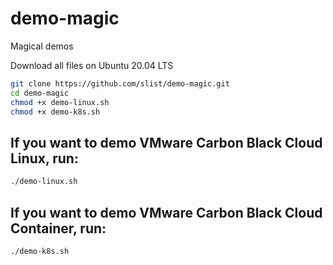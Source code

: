 # demo-magic
Magical demos

Download all files on Ubuntu 20.04 LTS

``` sh
git clone https://github.com/slist/demo-magic.git
cd demo-magic
chmod +x demo-linux.sh
chmod +x demo-k8s.sh
```

## If you want to demo VMware Carbon Black Cloud Linux, run:
``` sh
./demo-linux.sh
```

## If you want to demo VMware Carbon Black Cloud Container, run:
``` sh
./demo-k8s.sh
```
